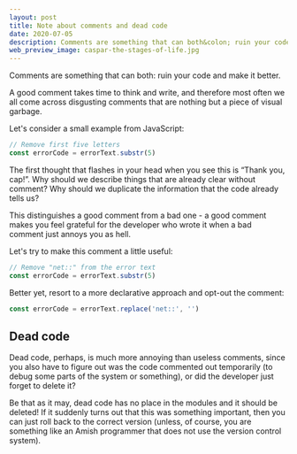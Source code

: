 ```yaml
---
layout: post
title: Note about comments and dead code
date: 2020-07-05
description: Comments are something that can both&colon; ruin your code and make it better.
web_preview_image: caspar-the-stages-of-life.jpg
---
```


Comments are something that can both: ruin your code and make it better. 

A good comment takes time to think and write, and therefore most often we all come across 
disgusting comments that are nothing but a piece of visual garbage.

Let's consider a small example from JavaScript:

```javascript
// Remove first five letters
const errorCode = errorText.substr(5)
```

The first thought that flashes in your head when you see this is “Thank you, cap!”. 
Why should we describe things that are already clear without comment? Why should we duplicate the information 
that the code already tells us? 

This distinguishes a good comment from a bad one - a good comment makes you feel grateful for the 
developer who wrote it when a bad comment just annoys you as hell.

Let's try to make this comment a little useful:

```javascript
// Remove "net::" from the error text
const errorCode = errorText.substr(5)
```

Better yet, resort to a more declarative approach and opt-out the comment:

```javascript
const errorCode = errorText.replace('net::', '')
```

## Dead code

Dead code, perhaps, is much more annoying than useless comments, since you also have to figure out was the code commented out 
temporarily (to debug some parts of the system or something), or did the developer just forget to delete it?

Be that as it may, dead code has no place in the modules and it should be deleted! If it suddenly turns out that 
this was something important, then you can just roll back to the correct version (unless, of course, you are 
something like an Amish programmer that does not use the version control system).
